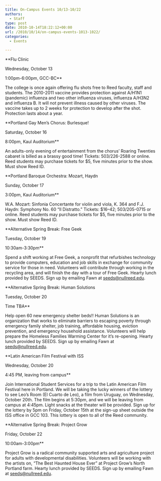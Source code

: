 ```yaml
---
title: On-Campus Events 10/13-10/22
authors: 
  - Staff
type: post
date: 2010-10-14T18:22:12+00:00
url: /2010/10/14/on-campus-events-1013-1022/
categories:
  - Events

---
```

**Flu Clinic
  
Wednesday, October 13
  
1:00pm-6:00pm, GCC-BC**

The college is once again offering flu shots free to Reed faculty, staff and students. The 2010-2011 vaccine provides protection against A/H1N1 (pandemic) influenza and two other influenza viruses, influenza A/H3N2 and influenza B. It will not prevent illness caused by other viruses. The vaccine takes up to 2 weeks for protection to develop after the shot. Protection lasts about a year.

**Portland Gay Men’s Chorus: Burlesque!
  
Saturday, October 16
  
8:00pm, Kaul Auditorium**

An adults-only evening of entertainment from the chorus’ Roaring Twenties cabaret is billed as a brassy good time! Tickets: 503/226-2588 or online. Reed students may purchase tickets for $5, five minutes prior to the show. Must show Reed ID.

**Portland Baroque Orchestra: Mozart, Haydn
  
Sunday, October 17
  
3:00pm, Kaul Auditorium**

W.A. Mozart: Sinfonia Concertante for violin and viola, K. 364 and F.J. Haydn: Symphony No. 60 “Il Distratto.” Tickets: $16–42; 503/205-0715 or online. Reed students may purchase tickets for $5, five minutes prior to the show. Must show Reed ID.

**Alternative Spring Break: Free Geek
  
Tuesday, October 19
  
10:30am-3:30pm**

Spend a shift working at Free Geek, a nonprofit that refurbishes technology to provide computers, education and job skills in exchange for community service for those in need. Volunteers will contribute through working in the recycling area, and will finish the day with a tour of Free Geek. Hearty lunch provided by SEEDS. Sign up by emailing Fawn at [&#x73;&#x65;&#x65;&#x64;&#x73;&#x40;<span class="oe_displaynone">null</span>&#x72;&#x65;&#x65;&#x64;&#x2e;&#x65;&#x64;&#x75;][1].

**Alternative Spring Break: Human Solutions
  
Tuesday, October 20
  
Time TBA**

Help open 60 new emergency shelter beds!! Human Solutions is an organization that works to eliminate barriers to escaping poverty through emergency family shelter, job training, affordable housing, eviction prevention, and emergency household assistance. Volunteers will help prepare the Homeless Families Warming Center for it’s re-opening. Hearty lunch provided by SEEDS. Sign up by emailing Fawn at [&#x73;&#x65;&#x65;&#x64;&#x73;&#x40;<span class="oe_displaynone">null</span>&#x72;&#x65;&#x65;&#x64;&#x2e;&#x65;&#x64;&#x75;][1].

**Latin American Film Festival with ISS
  
Wednesday, October 20
  
4:45 PM, leaving from campus**

Join International Student Services for a trip to the Latin American Film Festival here in Portland. We will be taking the lucky winners of the lottery to see Leo’s Room (El Cuarto de Leo), a film from Uruguay, on Wednesday, October 20th. The film begins at 5:30pm, and we will be leaving from campus at 4:45pm. Light snacks at the theater will be provided. Sign up for the lottery by 5pm on Friday, October 15th at the sign-up sheet outside the ISS office in GCC 103. This lottery is open to all of the Reed community.

**Alternative Spring Break: Project Grow
  
Friday, October 22
  
10:00am-3:00pm**

Project Grow is a radical community supported arts and agriculture project for adults with developmental disabilities. Volunteers will be working with the artists on, “The Best Haunted House Ever” at Project Grow’s North Portland farm. Hearty lunch provided by SEEDS. Sign up by emailing Fawn at [&#x73;&#x65;&#x65;&#x64;&#x73;&#x40;<span class="oe_displaynone">null</span>&#x72;&#x65;&#x65;&#x64;&#x2e;&#x65;&#x64;&#x75;][1].

 [1]: mailto:&#x73;&#x65;&#x65;&#x64;&#x73;&#x40;&#x72;&#x65;&#x65;&#x64;&#x2e;&#x65;&#x64;&#x75;